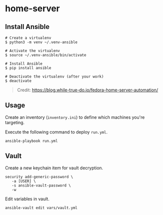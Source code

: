 # home-server

## Install Ansible
```
# Create a virtualenv
$ python3 -m venv ~/.venv-ansible

# Activate the virtualenv
$ source ~/.venv-ansible/bin/activate

# Install Ansible
$ pip install ansible

# Deactivate the virtualenv (after your work)
$ deactivate
```

> Credit: https://blog.while-true-do.io/fedora-home-server-automation/

## Usage

Create an inventory (`inventory.ini`) to define which machines you're targeting. 

Execute the following command to deploy `run.yml`.
```
ansible-playbook run.yml
```

## Vault

Create a new keychain item for vault decryption.

```
security add-generic-password \                          
   -a [USER] \
   -s ansible-vault-password \
   -w
```

Edit variables in vault.

```
ansible-vault edit vars/vault.yml
```